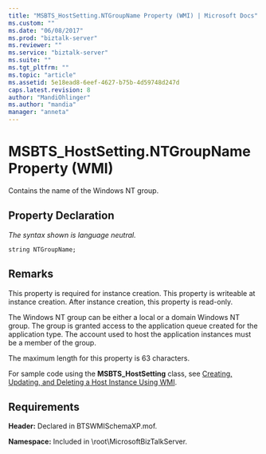 ```yaml
---
title: "MSBTS_HostSetting.NTGroupName Property (WMI) | Microsoft Docs"
ms.custom: ""
ms.date: "06/08/2017"
ms.prod: "biztalk-server"
ms.reviewer: ""
ms.service: "biztalk-server"
ms.suite: ""
ms.tgt_pltfrm: ""
ms.topic: "article"
ms.assetid: 5e18ead8-6eef-4627-b75b-4d59748d247d
caps.latest.revision: 8
author: "MandiOhlinger"
ms.author: "mandia"
manager: "anneta"
---
```

# MSBTS_HostSetting.NTGroupName Property (WMI)
Contains the name of the Windows NT group.  
  
## Property Declaration  
 *The syntax shown is language neutral.*  
  
```  
string NTGroupName;  
```  
  
## Remarks  
 This property is required for instance creation. This property is writeable at instance creation. After instance creation, this property is read-only.  
  
 The Windows NT group can be either a local or a domain Windows NT group. The group is granted access to the application queue created for the application type. The account used to host the application instances must be a member of the group.  
  
 The maximum length for this property is 63 characters.  
  
 For sample code using the **MSBTS_HostSetting** class, see [Creating, Updating, and Deleting a Host Instance Using WMI](../core/creating-updating-and-deleting-a-host-instance-using-wmi.md).  
  
## Requirements  
 **Header:** Declared in BTSWMISchemaXP.mof.  
  
 **Namespace:** Included in \root\MicrosoftBizTalkServer.